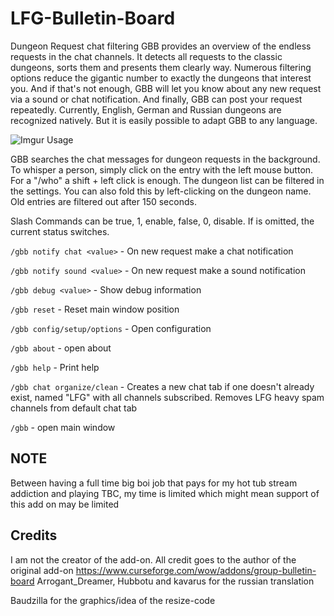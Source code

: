 # LFG-Bulletin-Board
Dungeon Request chat filtering
GBB provides an overview of the endless requests in the chat channels. It detects all requests to the classic dungeons, sorts them and presents them clearly way. Numerous filtering options reduce the gigantic number to exactly the dungeons that interest you. And if that's not enough, GBB will let you know about any new request via a sound or chat notification. And finally, GBB can post your request repeatedly.
Currently, English, German and Russian dungeons are recognized natively. But it is easily possible to adapt GBB to any language.

![Imgur](https://i.imgur.com/EBpf3Yp.jpg)
Usage

GBB searches the chat messages for dungeon requests in the background. To whisper a person, simply click on the entry with the left mouse button. For a "/who" a shift + left click is enough. The dungeon list can be filtered in the settings. You can also fold this by left-clicking on the dungeon name.
Old entries are filtered out after 150 seconds.

 

Slash Commands
<value> can be true, 1, enable, false, 0, disable. If <value> is omitted, the current status switches.
 
`/gbb notify chat <value>` - On new request make a chat notification
 
`/gbb notify sound <value>` - On new request make a sound notification
 
`/gbb debug <value>` - Show debug information
 
`/gbb reset` - Reset main window position
 
`/gbb config/setup/options` - Open configuration
 
`/gbb about` - open about
 
`/gbb help` - Print help
 
`/gbb chat organize/clean` - Creates a new chat tab if one doesn't already exist, named "LFG" with all channels subscribed. Removes LFG heavy spam channels from default chat tab


 `/gbb` - open main window

 

## NOTE
Between having a full time big boi job that pays for my hot tub stream addiction and playing TBC, my time is limited which might mean support of this add on may be limited

## Credits

I am not the creator of the add-on. All credit goes to the author of the original add-on https://www.curseforge.com/wow/addons/group-bulletin-board
Arrogant_Dreamer, Hubbotu and kavarus for the russian translation

Baudzilla for the graphics/idea of the resize-code

